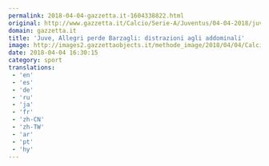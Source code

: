 ```yaml
---
permalink: 2018-04-04-gazzetta.it-1604338822.html
original: http://www.gazzetta.it/Calcio/Serie-A/Juventus/04-04-2018/juve-allegri-perde-barzagli-distrazioni-addominali-260264581768.shtml
domain: gazzetta.it
title: 'Juve, Allegri perde Barzagli: distrazioni agli addominali'
image: http://images2.gazzettaobjects.it/methode_image/2018/04/04/Calcio/Foto%20Calcio%20-%20Trattate/93fc5c1344090ec5e603aac70eb663e4_169_xl.jpg
date: 2018-04-04 16:30:15
category: sport
translations: 
 - 'en'
 - 'es'
 - 'de'
 - 'ru'
 - 'ja'
 - 'fr'
 - 'zh-CN'
 - 'zh-TW'
 - 'ar'
 - 'pt'
 - 'hy'
---
```


